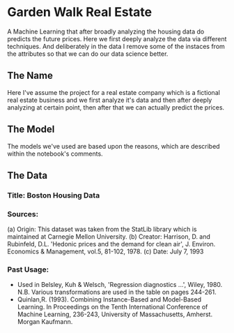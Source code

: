 # Garden Walk Real Estate
A Machine Learning that after broadly analyzing the housing data do predicts the future prices.
Here we first deeply analyze the data via different techniques. And deliberately in the data I remove some of the instaces from the attributes so that we can do our data science better.

## The Name
Here I've assume the project for a real estate company which is a fictional real estate business and we first analyze it's data and then after deeply analyzing at certain point, then after that we can actually predict the prices.

## The Model
The models we've used are based upon the reasons, which are described within the notebook's comments.

## The Data
### Title: Boston Housing Data
### Sources: 
(a) Origin:  This dataset was taken from the StatLib library which is maintained at Carnegie Mellon University.
(b) Creator:  Harrison, D. and Rubinfeld, D.L. 'Hedonic prices and the demand for clean air', J. Environ. Economics & Management, vol.5, 81-102, 1978.
(c) Date: July 7, 1993
### Past Usage:
-   Used in Belsley, Kuh & Welsch, 'Regression diagnostics ...', Wiley, 1980.   N.B. Various transformations are used in the table on 
pages 244-261.
-  Quinlan,R. (1993). Combining Instance-Based and Model-Based Learning. In Proceedings on the Tenth International Conference of Machine Learning, 236-243, University of Massachusetts, Amherst. Morgan Kaufmann.
